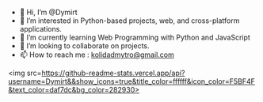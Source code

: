 - 👋 Hi, I’m @Dymirt 
- 👀 I’m interested in Python-based projects, web, and cross-platform applications. 
- 🌱 I’m currently learning Web Programming with Python and JavaScript
- 💞️ I’m looking to collaborate on projects.
- 📫 How to reach me : kolidadmytro@gmail.com

<img src=https://github-readme-stats.vercel.app/api?username=Dymirt&&show_icons=true&title_color=ffffff&icon_color=F5BF4F&text_color=daf7dc&bg_color=282930>
</img>
